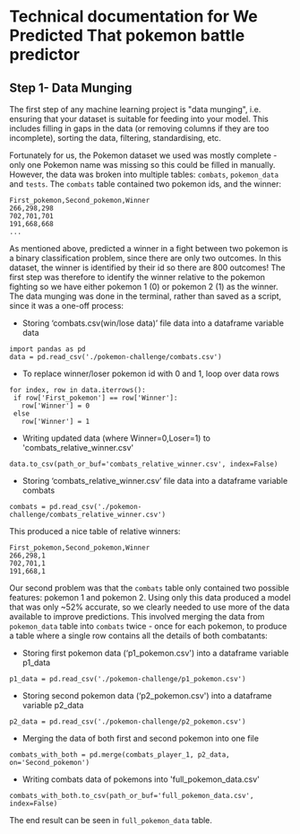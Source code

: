 # Technical documentation for We Predicted That pokemon battle predictor

## Step 1- Data Munging

The first step of any machine learning project is "data munging", i.e. ensuring that your dataset is suitable for feeding into your model. This includes filling in gaps in the data (or removing columns if they are too incomplete), sorting the data, filtering, standardising, etc.

Fortunately for us, the Pokemon dataset we used was mostly complete - only one Pokemon name was missing so this could be filled in manually. However, the data was broken into multiple tables: `combats`, `pokemon_data` and `tests`. The `combats` table contained two pokemon ids, and the winner:

```
First_pokemon,Second_pokemon,Winner
266,298,298
702,701,701
191,668,668
...
````

As mentioned above, predicted a winner in a fight between two pokemon is a binary classification problem, since there are only two outcomes. In this dataset, the winner is identified by their id so there are 800 outcomes! The first step was therefore to identify the winner relative to the pokemon fighting so we have either pokemon 1 (0) or pokemon 2 (1) as the winner. The data munging was done in the terminal, rather than saved as a script, since it was a one-off process:

- Storing ‘combats.csv(win/lose data)’ file data into a dataframe variable data
```
import pandas as pd
data = pd.read_csv('./pokemon-challenge/combats.csv')
```

- To replace winner/loser pokemon id with 0 and 1, loop over data rows
```
for index, row in data.iterrows():
 if row['First_pokemon'] == row['Winner']:
   row['Winner'] = 0
 else
   row['Winner'] = 1
```

- Writing updated data (where Winner=0,Loser=1) to 'combats_relative_winner.csv'
```
data.to_csv(path_or_buf='combats_relative_winner.csv', index=False)
```

- Storing ‘combats_relative_winner.csv’ file data into a dataframe variable combats
```
combats = pd.read_csv('./pokemon-challenge/combats_relative_winner.csv')
```

This produced a nice table of relative winners:

```
First_pokemon,Second_pokemon,Winner
266,298,1
702,701,1
191,668,1
```

Our second problem was that the `combats` table only contained two possible features: pokemon 1 and pokemon 2. Using only this data produced a model that was only ~52% accurate, so we clearly needed to use more of the data available to improve predictions. This involved merging the data from `pokemon_data` table into `combats` twice - once for each pokemon, to produce a table where a single row contains all the details of both combatants:


- Storing first pokemon data (‘p1_pokemon.csv') into a dataframe  variable p1_data
```
p1_data = pd.read_csv('./pokemon-challenge/p1_pokemon.csv')
```

- Storing second pokemon data (‘p2_pokemon.csv') into a dataframe  variable p2_data
```
p2_data = pd.read_csv('./pokemon-challenge/p2_pokemon.csv')
```

- Merging the data of both first and second pokemon into one file
```
combats_with_both = pd.merge(combats_player_1, p2_data, on='Second_pokemon')
```

- Writing combats data of pokemons into 'full_pokemon_data.csv'
```
combats_with_both.to_csv(path_or_buf='full_pokemon_data.csv', index=False)
```

The end result can be seen in `full_pokemon_data` table.